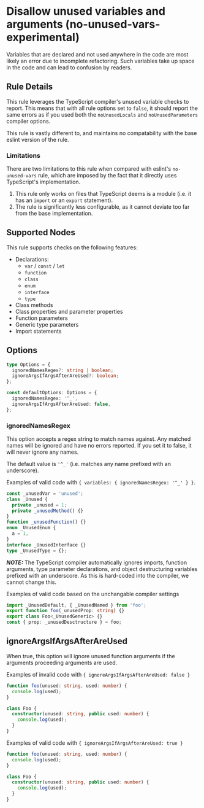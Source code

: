 # Disallow unused variables and arguments (no-unused-vars-experimental)

Variables that are declared and not used anywhere in the code are most likely an error due to incomplete refactoring. Such variables take up space in the code and can lead to confusion by readers.

## Rule Details

This rule leverages the TypeScript compiler's unused variable checks to report. This means that with all rule options set to `false`, it should report the same errors as if you used both the `noUnusedLocals` and `noUnusedParameters` compiler options.

This rule is vastly different to, and maintains no compatability with the base eslint version of the rule.

### Limitations

There are two limitations to this rule when compared with eslint's `no-unused-vars` rule, which are imposed by the fact that it directly uses TypeScript's implementation.

1. This rule only works on files that TypeScript deems is a module (i.e. it has an `import` or an `export` statement).
2. The rule is significantly less configurable, as it cannot deviate too far from the base implementation.

## Supported Nodes

This rule supports checks on the following features:

- Declarations:
  - `var` / `const` / `let`
  - `function`
  - `class`
  - `enum`
  - `interface`
  - `type`
- Class methods
- Class properties and parameter properties
- Function parameters
- Generic type parameters
- Import statements

## Options

```ts
type Options = {
  ignoredNamesRegex?: string | boolean;
  ignoreArgsIfArgsAfterAreUsed?: boolean;
};

const defaultOptions: Options = {
  ignoredNamesRegex: '^_',
  ignoreArgsIfArgsAfterAreUsed: false,
};
```

### ignoredNamesRegex

This option accepts a regex string to match names against.
Any matched names will be ignored and have no errors reported.
If you set it to false, it will never ignore any names.

The default value is `'^_'` (i.e. matches any name prefixed with an underscore).

Examples of valid code with `{ variables: { ignoredNamesRegex: '^_' } }`.

```ts
const _unusedVar = 'unused';
class _Unused {
  private _unused = 1;
  private _unusedMethod() {}
}
function _unusedFunction() {}
enum _UnusedEnum {
  a = 1,
}
interface _UnusedInterface {}
type _UnusedType = {};
```

**_NOTE:_** The TypeScript compiler automatically ignores imports, function arguments, type parameter declarations, and object destructuring variables prefixed with an underscore.
As this is hard-coded into the compiler, we cannot change this.

Examples of valid code based on the unchangable compiler settings

```ts
import _UnusedDefault, { _UnusedNamed } from 'foo';
export function foo(_unusedProp: string) {}
export class Foo<_UnusedGeneric> {}
const { prop: _unusedDesctructure } = foo;
```

## ignoreArgsIfArgsAfterAreUsed

When true, this option will ignore unused function arguments if the arguments proceeding arguments are used.

Examples of invalid code with `{ ignoreArgsIfArgsAfterAreUsed: false }`

```ts
function foo(unused: string, used: number) {
  console.log(used);
}

class Foo {
  constructor(unused: string, public used: number) {
    console.log(used);
  }
}
```

Examples of valid code with `{ ignoreArgsIfArgsAfterAreUsed: true }`

```ts
function foo(unused: string, used: number) {
  console.log(used);
}

class Foo {
  constructor(unused: string, public used: number) {
    console.log(used);
  }
}
```
